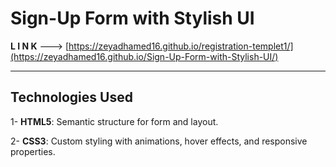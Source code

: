 # Sign-Up Form with Stylish UI

**L I N K** ---> [https://zeyadhamed16.github.io/registration-templet1/](https://zeyadhamed16.github.io/Sign-Up-Form-with-Stylish-UI/)

---

## Technologies Used
1- **HTML5**: Semantic structure for form and layout.

2- **CSS3**: Custom styling with animations, hover effects, and responsive properties.
